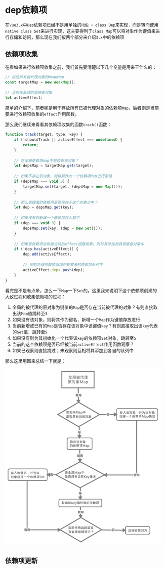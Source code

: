 # dep依赖项

在`Vue3.x`中`Dep`依赖项已经不是用单独的`闭包 + class Dep`来实现，而是转而使用`native class Set`来进行实现，这主要得利于`class Map`可以将对象作为键值来进行存储和访问，那么现在我们按两个部分来介绍`3.x`中的依赖项

## 依赖项收集

在看如果进行依赖项收集之前，我们首先要清楚以下几个变量是用来干什么的：

```js
// 存放所有被代理对象的WeakMap
const targetMap = new WeakMap();

// 当前在处理的观察者对象
let activeEffect;
```

简单的介绍下，前者呢是用于存放所有已被代理对象的依赖项`Map`，后者则是当前要进行依赖项收集的`effect`作用函数。

那么我们继续来看看其依赖项收集的函数`track()`函数：

```js
function track(target, type, key) {
    if (!shouldTrack || activeEffect === undefined) {
        return;
    }

    // 在全局依赖项map中是否有该对象？
    let depsMap = targetMap.get(target);

    // 如果不存在该对象，则将其作为一个依赖项Map进行存储
    if (depsMap === void 0) {
        targetMap.set(target, (depsMap = new Map()));
    }

    // 那么该键值的依赖项是否存在于这个对象之中？
    let dep = depsMap.get(key);

    // 如果没有则新增一个依赖项存入其中
    if (dep === void 0) {
        depsMap.set(key, (dep = new Set()));
    }

    // 如果该依赖项没有被当前的effect函数观察，则将其添加到其观察者对象中
    if (!dep.has(activeEffect)) {
        dep.add(activeEffect);

        // 同时将该依赖项添加到观察者的依赖项队列中
        activeEffect.deps.push(dep);
    }
}
```

看完是不是有点晕，怎么一下`Map`一下`Set`的，这里我来说明下这个依赖项创建的大致过程和收集依赖项的过程：

1. 全局的被代理的原对象为键值的`Map`是否存在当前被代理的对象？有则直接取出该`Map`值跳转至`3`
2. 如果没有该对象，则将其作为键名、新增一个`Map`作为键值存放进行
3. 当前新增或已有的`Map`是否存在该对象中该键值`key`？有则直接取出该`key`代表的`Set`值，跳转至`5`
4. 如果没有则为其初始化一个代表该`key`的依赖项`Set`对象，跳转至`5`
5. 当前的这个依赖项是否已经被当前`activeEffect`作用函数观察？
6. 如果已观察则直接跳过；未观察则互相将其添加到各自的队列中

那么这里用图来总结一下就是：

![dep collection](./imgs/依赖项收集.svg)

## 依赖项更新

